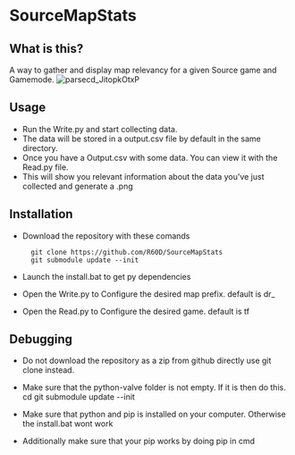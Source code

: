 
# SourceMapStats


## What is this?
A way to gather and display map relevancy for a given Source game and Gamemode.
![parsecd_JitopkOtxP](https://user-images.githubusercontent.com/29761720/216379923-94c30771-f4c8-45ac-81af-e2708c6b1598.png)



## Usage
* Run the Write.py and start collecting data.
* The data will be stored in a output.csv file by default in the same directory.
* Once you have a Output.csv with some data. You can view it with the Read.py file.
* This will show you relevant information about the data you've just collected and generate a .png 

## Installation
* Download the repository with these comands
        
        git clone https://github.com/R60D/SourceMapStats
        git submodule update --init
        
* Launch the install.bat to get py dependencies
* Open the Write.py to Configure the desired map prefix. default is dr_
* Open the Read.py to Configure the desired game. default is tf

## Debugging
* Do not download the repository as a zip from github directly use git clone instead.

* Make sure that the python-valve folder is not empty. If it is then do this.
        cd <path of folder>
        git submodule update --init 

* Make sure that python and pip is installed on your computer. Otherwise the install.bat wont work
* Additionally make sure that your pip works by doing pip in cmd
